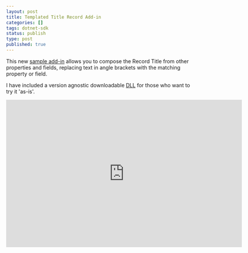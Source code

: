 ```yaml
---
layout: post
title: Templated Title Record Add-in
categories: []
tags: dotnet-sdk
status: publish
type: post
published: true
---
```


This new [sample add-in](https://github.com/content-manager-sdk/Community/tree/master/Samples/SDK/CSharp/SampleAddInCustomTitle) allows you to compose the Record Title from other properties and fields, replacing text in angle brackets with the matching property or field.

I have included a version agnostic downloadable [DLL](https://github.com/content-manager-sdk/Community/blob/master/Samples/SDK/CSharp/SampleAddInCustomTitle/DLL/SampleAddIn.zip) for those who want to try it 'as-is'.

<iframe src="https://player.vimeo.com/video/349780836?app_id=122963&amp;wmode=opaque" width="640" height="400" frameborder="0" title="grouped_search_results" allow="autoplay; fullscreen" allowfullscreen=""></iframe>
